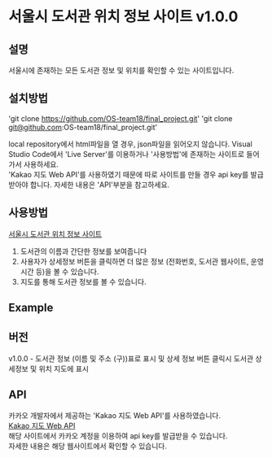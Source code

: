 # 서울시 도서관 위치 정보 사이트 v1.0.0

## 설명

서울시에 존재하는 모든 도서관 정보 및 위치를 확인할 수 있는 사이트입니다.

## 설치방법

 'git clone https://github.com/OS-team18/final_project.git'
 'git clone git@github.com:OS-team18/final_project.git'  
 
 local repository에서 html파일을 열 경우, json파일을 읽어오지 않습니다. Visual Studio Code에서 'Live Server'를 이용하거나 '사용방법'에 존재하는 사이트로 들어가서 사용하세요.  
 'Kakao 지도 Web API'를 사용하였기 때문에 따로 사이트를 만들 경우 api key를 발급받아야 합니다. 자세한 내용은 'API'부분을 참고하세요.

## 사용방법

[서울시 도서관 위치 정보 사이트](https://os-team18.github.io/final_project/)  

1) 도서관의 이름과 간단한 정보를 보여줍니다  
2) 사용자가 상세정보 버튼을 클릭하면 더 많은 정보 (전화번호, 도서관 웹사이트, 운영시간 등)을 볼 수 있습니다.
3) 지도를 통해 도서관 정보를 볼 수 있습니다.

## Example

## 버전
v1.0.0 - 도서관 정보 (이름 및 주소 (구))표로 표시 및 상세 정보 버튼 클릭시 도서관 상세정보 및 위치 지도에 표시

## API
 카카오 개발자에서 제공하는 'Kakao 지도 Web API'를 사용하였습니다.  
 [Kakao 지도 Web API](https://apis.map.kakao.com/web/guide/)  
 해당 사이트에서 카카오 계정을 이용하여 api key를 발급받을 수 있습니다.  
 자세한 내용은 해당 웹사이트에서 확인할 수 있습니다.
